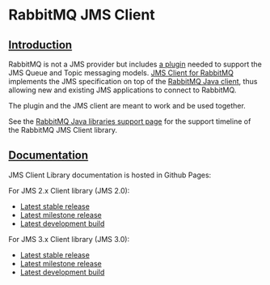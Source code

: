 <!--
Copyright (c) 2007-2023 Broadcom. All Rights Reserved. The term “Broadcom” refers to Broadcom Inc. and/or its subsidiaries.

All rights reserved. This program and the accompanying materials
are made available under the terms of the under the Apache License,
Version 2.0 (the "License”); you may not use this file except in compliance
with the License. You may obtain a copy of the License at

https://www.apache.org/licenses/LICENSE-2.0

Unless required by applicable law or agreed to in writing, software
distributed under the License is distributed on an "AS IS" BASIS,
WITHOUT WARRANTIES OR CONDITIONS OF ANY KIND, either express or implied.
See the License for the specific language governing permissions and
limitations under the License.
-->

# RabbitMQ JMS Client

## <a id="introduction" class="anchor" href="#introduction">Introduction</a>

RabbitMQ is not a JMS provider but includes [a plugin](https://github.com/rabbitmq/rabbitmq-server/tree/v3.12.x/deps/rabbitmq_jms_topic_exchange)
needed to support the JMS Queue and Topic messaging models. [JMS Client
for RabbitMQ](https://github.com/rabbitmq/rabbitmq-jms-client) implements the JMS specification on top of the
[RabbitMQ Java client](./api-guide.html), thus allowing new and
existing JMS applications to connect to RabbitMQ.

The plugin and the JMS client are meant to work and be used together.

See the [RabbitMQ Java libraries support page](./java-versions.html) for the support timeline
of the RabbitMQ JMS Client library.

## <a id="introduction" class="anchor" href="#documentation">Documentation</a>

JMS Client Library documentation is hosted in Github Pages:

For JMS 2.x Client library (JMS 2.0):

  - [Latest stable release](https://rabbitmq.github.io/rabbitmq-jms-client/2.x/stable/htmlsingle/index.html)
  - [Latest milestone release](https://rabbitmq.github.io/rabbitmq-jms-client/2.x/milestone/htmlsingle/index.html)
  - [Latest development build](https://rabbitmq.github.io/rabbitmq-jms-client/2.x/snapshot/htmlsingle/index.html)


For JMS 3.x Client library (JMS 3.0):

  - [Latest stable release](https://rabbitmq.github.io/rabbitmq-jms-client/3.x/stable/htmlsingle/index.html)
  - [Latest milestone release](https://rabbitmq.github.io/rabbitmq-jms-client/3.x/milestone/htmlsingle/index.html)
  - [Latest development build](https://rabbitmq.github.io/rabbitmq-jms-client/3.x/snapshot/htmlsingle/index.html)
